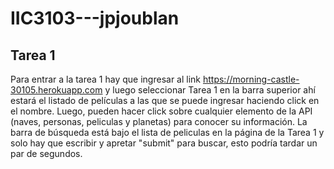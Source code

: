 # IIC3103---jpjoublan

## Tarea 1


Para entrar a la tarea 1 hay que ingresar al link https://morning-castle-30105.herokuapp.com y luego seleccionar Tarea 1 en la barra superior
ahí estará el listado de películas a las que se puede ingresar haciendo click en el nombre. Luego, pueden hacer click sobre cualquier elemento
de la API (naves, personas, peliculas y planetas) para conocer su información. La barra de búsqueda está bajo el lista de peliculas en
la página de la Tarea 1 y solo hay que escribir y apretar "submit" para buscar, esto podría tardar un par de segundos.
